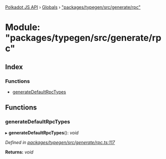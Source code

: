 [Polkadot JS API](../README.md) › [Globals](../globals.md) › ["packages/typegen/src/generate/rpc"](_packages_typegen_src_generate_rpc_.md)

# Module: "packages/typegen/src/generate/rpc"

## Index

### Functions

* [generateDefaultRpcTypes](_packages_typegen_src_generate_rpc_.md#generatedefaultrpctypes)

## Functions

###  generateDefaultRpcTypes

▸ **generateDefaultRpcTypes**(): *void*

*Defined in [packages/typegen/src/generate/rpc.ts:117](https://github.com/polkadot-js/api/blob/82e71fd51/packages/typegen/src/generate/rpc.ts#L117)*

**Returns:** *void*

